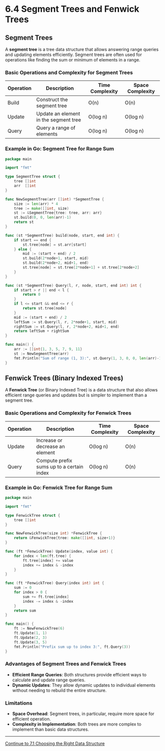 
# 6.4 Segment Trees and Fenwick Trees

## Segment Trees

A **segment tree** is a tree data structure that allows answering range queries and updating elements efficiently. Segment trees are often used for operations like finding the sum or minimum of elements in a range.

### Basic Operations and Complexity for Segment Trees

| Operation   | Description                               | Time Complexity | Space Complexity |
|-------------|-------------------------------------------|-----------------|------------------|
| Build       | Construct the segment tree                | O(n)            | O(n)             |
| Update      | Update an element in the segment tree     | O(log n)        | O(log n)         |
| Query       | Query a range of elements                 | O(log n)        | O(log n)         |

### Example in Go: Segment Tree for Range Sum

```go
package main

import "fmt"

type SegmentTree struct {
    tree []int
    arr  []int
}

func NewSegmentTree(arr []int) *SegmentTree {
    size := len(arr) * 4
    tree := make([]int, size)
    st := &SegmentTree{tree: tree, arr: arr}
    st.build(0, 0, len(arr)-1)
    return st
}

func (st *SegmentTree) build(node, start, end int) {
    if start == end {
        st.tree[node] = st.arr[start]
    } else {
        mid := (start + end) / 2
        st.build(2*node+1, start, mid)
        st.build(2*node+2, mid+1, end)
        st.tree[node] = st.tree[2*node+1] + st.tree[2*node+2]
    }
}

func (st *SegmentTree) Query(l, r, node, start, end int) int {
    if start > r || end < l {
        return 0
    }
    if l <= start && end <= r {
        return st.tree[node]
    }
    mid := (start + end) / 2
    leftSum := st.Query(l, r, 2*node+1, start, mid)
    rightSum := st.Query(l, r, 2*node+2, mid+1, end)
    return leftSum + rightSum
}

func main() {
    arr := []int{1, 3, 5, 7, 9, 11}
    st := NewSegmentTree(arr)
    fmt.Println("Sum of range (1, 3):", st.Query(1, 3, 0, 0, len(arr)-1))
}
```

## Fenwick Trees (Binary Indexed Trees)

A **Fenwick Tree** (or Binary Indexed Tree) is a data structure that also allows efficient range queries and updates but is simpler to implement than a segment tree.

### Basic Operations and Complexity for Fenwick Trees

| Operation   | Description                               | Time Complexity | Space Complexity |
|-------------|-------------------------------------------|-----------------|------------------|
| Update      | Increase or decrease an element           | O(log n)        | O(n)             |
| Query       | Compute prefix sums up to a certain index | O(log n)        | O(n)             |

### Example in Go: Fenwick Tree for Range Sum

```go
package main

import "fmt"

type FenwickTree struct {
    tree []int
}

func NewFenwickTree(size int) *FenwickTree {
    return &FenwickTree{tree: make([]int, size+1)}
}

func (ft *FenwickTree) Update(index, value int) {
    for index < len(ft.tree) {
        ft.tree[index] += value
        index += index & -index
    }
}

func (ft *FenwickTree) Query(index int) int {
    sum := 0
    for index > 0 {
        sum += ft.tree[index]
        index -= index & -index
    }
    return sum
}

func main() {
    ft := NewFenwickTree(6)
    ft.Update(1, 1)
    ft.Update(2, 3)
    ft.Update(3, 5)
    fmt.Println("Prefix sum up to index 3:", ft.Query(3))
}
```

### Advantages of Segment Trees and Fenwick Trees

- **Efficient Range Queries**: Both structures provide efficient ways to calculate and update range queries.
- **Dynamic Updates**: They allow dynamic updates to individual elements without needing to rebuild the entire structure.

### Limitations

- **Space Overhead**: Segment trees, in particular, require more space for efficient operation.
- **Complexity in Implementation**: Both trees are more complex to implement than basic data structures.

---

[Continue to 7.1 Choosing the Right Data Structure](./Section_7_1_Choosing_the_Right_Data_Structure.md)
